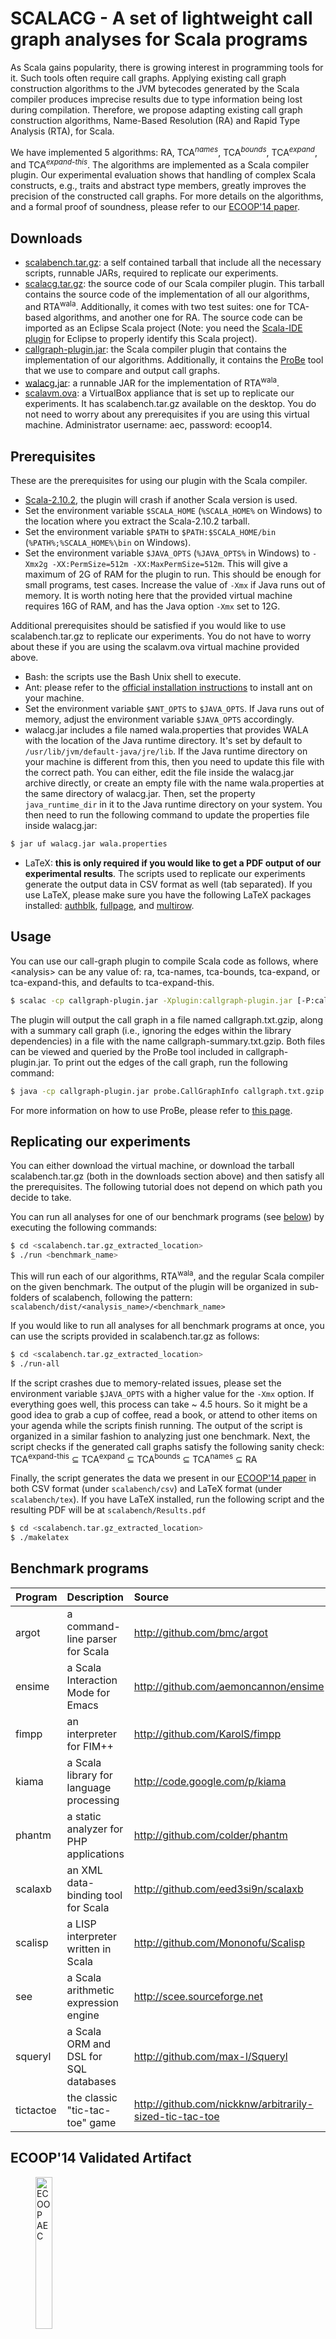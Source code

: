 # SCALACG - A set of lightweight call graph analyses for Scala programs

As Scala gains popularity, there is growing interest in programming tools for it. Such tools often require call
graphs. Applying existing call graph construction algorithms to the JVM bytecodes generated by the Scala
compiler produces imprecise results due to type information being lost during compilation. Therefore, we propose
adapting existing call graph construction algorithms, Name-Based Resolution (RA) and Rapid Type Analysis (RTA),
for Scala.

We have implemented 5 algorithms: RA, TCA<sup><i>names</i></sup>, TCA<sup><i>bounds</i></sup>,
TCA<sup><i>expand</i></sup>, and TCA<sup><i>expand-this</i></sup>. The algorithms are implemented as a Scala
compiler plugin. Our experimental evaluation shows that handling of complex Scala constructs, e.g., traits and
abstract type members, greatly improves the precision of the constructed call graphs. For more details on the
algorithms, and a formal proof of soundness, please refer to our
<a href="https://karimali.ca/resources/papers/scalacg.pdf" target="_blank">ECOOP'14 paper</a>.

## Downloads ##
* <a href="https://karimali.ca/resources/scalacg/scalabench.tar.gz">scalabench.tar.gz</a>: a self
contained tarball that include all the necessary scripts, runnable JARs, required to replicate our experiments.
* <a href="https://karimali.ca/resources/scalacg/scalacg.tar.gz">scalacg.tar.gz</a>: the source code of
our Scala compiler plugin. This tarball contains the source code of the implementation of all our algorithms, and
RTA<sup>wala</sup>. Additionally, it comes with two test suites: one for TCA-based algorithms, and
another one for RA. The source code can be imported as an Eclipse Scala project (Note: you need the
<a href="http://scala-ide.org/download/current.html" target="_blank">Scala-IDE plugin</a> for Eclipse
to properly identify this Scala project).
* <a href="https://karimali.ca/resources/scalacg/callgraph-plugin.jar">callgraph-plugin.jar</a>: the Scala compiler
plugin that contains the implementation of our algorithms. Additionally, it contains the
<a href="http://plg.uwaterloo.ca/~olhotak/probe/schemas/callgraph.html" target="_blank">ProBe</a> tool that we use to
compare and output call graphs.
* <a href="https://karimali.ca/resources/scalacg/walacg.jar">walacg.jar</a>: a runnable JAR for the implementation of RTA<sup>wala</sup>.
* <a href="https://static-content.springer.com/esm/chp%3A10.1007%2F978-3-662-44202-9_3/MediaObjects/978-3-662-44202-9_3_MOESM1_ESM.gz">scalavm.ova</a>: a VirtualBox appliance
that is set up to replicate our experiments. It has scalabench.tar.gz available on the desktop. You do not need to
worry about any prerequisites if you are using this virtual machine. Administrator username: aec, password: ecoop14.

## Prerequisites ##
These are the prerequisites for using our plugin with the Scala compiler.

* <a href="http://www.scala-lang.org/files/archive/scala-2.10.2.tgz">Scala-2.10.2</a>, the plugin will crash if another Scala version is used.   
* Set the environment variable `$SCALA_HOME` (`%SCALA_HOME%` on Windows) to the location where you extract the Scala-2.10.2 tarball.
* Set the environment variable `$PATH` to `$PATH:$SCALA_HOME/bin` (`%PATH%;%SCALA_HOME%\bin` on Windows).
* Set the environment variable `$JAVA_OPTS` (`%JAVA_OPTS%` in Windows) to `-Xmx2g -XX:PermSize=512m -XX:MaxPermSize=512m`. This will give a maximum of 2G of RAM for the plugin to run. This should be enough for small programs, test cases.
Increase the value of `-Xmx` if Java runs out of memory. It is worth noting here that the provided virtual machine
requires 16G of RAM, and has the Java option `-Xmx` set to 12G.

Additional prerequisites should be satisfied if you would like to use scalabench.tar.gz to replicate our experiments.
You do not have to worry about these if you are using the scalavm.ova virtual machine provided above.

* Bash: the scripts use the Bash Unix shell to execute.
* Ant: please refer to the <a href="http://ant.apache.org/manual/install.html" target="_blank"> official installation instructions</a>
to install ant on your machine.
* Set the environment variable `$ANT_OPTS` to `$JAVA_OPTS`. If Java runs out of memory, adjust the environment variable `$JAVA_OPTS` accordingly.
* walacg.jar includes a file named wala.properties that provides WALA with the location of the Java runtime directory.
It's set by default to `/usr/lib/jvm/default-java/jre/lib`. If the Java runtime directory on your machine is different
from this, then you need to update this file with the correct path. You can either, edit the file inside the walacg.jar
archive directly, or create an empty file with the name wala.properties at the same directory of walacg.jar. Then,
set the property `java_runtime_dir` in it to the Java runtime directory on your system. You then need to run the
following command to update the properties file inside walacg.jar:

~~~bash
$ jar uf walacg.jar wala.properties
~~~

* LaTeX: **this is only required if you would like to get a PDF output of our experimental results**.
The scripts used to replicate our experiments generate the output data in CSV format as well (tab separated). If you
use LaTeX, please make sure you have the following LaTeX packages installed:
<a href="http://ctan.org/pkg/authblk" target="_blank">authblk</a>,
<a href="http://ctan.org/pkg/fullpage" target="_blank">fullpage</a>, and
<a href="http://ctan.org/pkg/multirow" target="_blank">multirow</a>.

## Usage ##
You can use our call-graph plugin to compile Scala code as follows, where &lt;analysis&gt; can be any value of:
ra, tca-names, tca-bounds, tca-expand, or tca-expand-this, and defaults to tca-expand-this.

~~~ bash
$ scalac -cp callgraph-plugin.jar -Xplugin:callgraph-plugin.jar [-P:callgraph:<analysis>] <code.scala>
~~~

The plugin will output the call graph in a file named callgraph.txt.gzip, along with a summary call graph
(i.e., ignoring the edges within the library dependencies) in a file with the name callgraph-summary.txt.gzip.
Both files can be viewed and queried by the ProBe tool included in callgraph-plugin.jar. To print out the edges
of the call graph, run the following command:

~~~ bash
$ java -cp callgraph-plugin.jar probe.CallGraphInfo callgraph.txt.gzip
~~~

For more information on how to use ProBe, please refer to <a href="http://plg.uwaterloo.ca/~olhotak/probe/schemas/callgraph.html" target="_blank">this page</a>.

## Replicating our experiments ##
You can either download the virtual machine, or download the tarball scalabench.tar.gz (both in the downloads section
above) and then satisfy all the prerequisites. The following tutorial does not depend on which path you decide to take.

You can run all analyses for one of our benchmark programs (see <a href="#bench">below</a>) by executing the following commands:

~~~ bash
$ cd <scalabench.tar.gz_extracted_location>
$ ./run <benchmark_name>
~~~

This will run each of our algorithms, RTA<sup>wala</sup>, and the regular Scala compiler on the given benchmark.
The output of the plugin will be organized in sub-folders of scalabench, following the pattern:
`scalabench/dist/<analysis_name>/<benchmark_name>`

If you would like to run all analyses for all benchmark programs at once, you can use the scripts provided in
scalabench.tar.gz as follows:

~~~ bash
$ cd <scalabench.tar.gz_extracted_location>
$ ./run-all
~~~

If the script crashes due to memory-related issues, please set the environment variable `$JAVA_OPTS` with a
higher value for the `-Xmx` option. If everything goes well, this process can take ~ 4.5 hours. So it might be a
good idea to grab a cup of coffee, read a book, or attend to other items on your agenda while the scripts
finish running. The output of the script is organized in a similar fashion to analyzing just one benchmark.
Next, the script checks if the generated call graphs satisfy the following sanity check:
TCA<sup>expand-this</sup> &sube; TCA<sup>expand</sup> &sube; TCA<sup>bounds</sup> &sube; TCA<sup>names</sup> &sube; RA

Finally, the script generates the data we present in our
<a href="https://karimali.ca/resources/papers/scalacg.pdf" target="_blank">ECOOP'14 paper</a>
in both CSV format (under `scalabench/csv`) and LaTeX format (under `scalabench/tex`). If you have LaTeX installed,
run the following script and the resulting PDF will be at `scalabench/Results.pdf`

~~~ bash
$ cd <scalabench.tar.gz_extracted_location>
$ ./makelatex
~~~

## Benchmark programs ##

<span id="bench"/>

| Program | Description | Source |
|:---------|:-------------|:--------|
argot | a command-line parser for Scala | <a href="http://github.com/bmc/argot" target="_blank">http://github.com/bmc/argot</a>
ensime | a Scala Interaction Mode for Emacs | <a href="http://github.com/aemoncannon/ensime" target="_blank">http://github.com/aemoncannon/ensime</a>
fimpp | an interpreter for FIM++ | <a href="http://github.com/KarolS/fimpp" target="_blank">http://github.com/KarolS/fimpp</a>
kiama | a Scala library for language processing | <a href="http://code.google.com/p/kiama" target="_blank">http://code.google.com/p/kiama</a>
phantm | a static analyzer for PHP applications | <a href="http://github.com/colder/phantm" target="_blank">http://github.com/colder/phantm</a>
scalaxb | an XML data-binding tool for Scala | <a href="http://github.com/eed3si9n/scalaxb" target="_blank">http://github.com/eed3si9n/scalaxb</a>
scalisp | a LISP interpreter written in Scala | <a href="http://github.com/Mononofu/Scalisp" target="_blank">http://github.com/Mononofu/Scalisp</a>
see | a Scala arithmetic expression engine | <a href="http://scee.sourceforge.net" target="_blank">http://scee.sourceforge.net</a>
squeryl | a Scala ORM and DSL for SQL databases | <a href="http://github.com/max-l/Squeryl" target="_blank">http://github.com/max-l/Squeryl</a>
tictactoe | the classic "tic-tac-toe" game | <a href="http://github.com/nickknw/arbitrarily-sized-tic-tac-toe" target="_blank">http://github.com/nickknw/arbitrarily-sized-tic-tac-toe</a>

## ECOOP'14 Validated Artifact ##

<figure>
	<img width="25%" src="https://karimali.ca/resources/images/aec-badge-ecoop.png" alt="ECOOP AEC" />
</figure>

All of the experiments that are discussed in the tutorial above is part of the artifact we have submitted to ECOOP'14 in Uppsala, Sweden.
**scalacg** has been verified by the Artifact Evaluation Committee to be consistent, complete, well-documented, and easy to reuse.
**scalacg** also went through to win the Distinguished Artifact Award later on.
